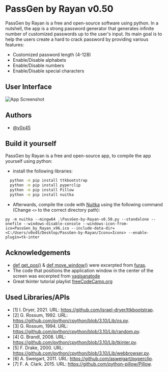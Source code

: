 
# PassGen by Rayan v0.50

PassGen by Rayan is a free and open-source software using python. In a nutshell, the app is a strong password generator that generates infinite number of customized passwords up to the user's input. Its main goal is to help the users create a hard to crack password by providing various features:

- Customized password length (4-128)
- Enable/Disable alphabets
- Enable/Disable numbers
- Enable/Disable special characters
## User Interface

![App Screenshot](https://i.ibb.co/THtfjyp/App.png)
## Authors

- [@v0x45](https://github.com/v0x45)
## Build it yourself

PassGen by Rayan is a free and open-source app, to compile the app yourself using python:
- install the following libraries:
```bash
  python -m pip install ttkbootstrap
  python -m pip install pyperclip
  python -m pip install Pillow
  python -m pip install nuitka
```

- Afterwards, compile the code with [Nuitka](https://github.com/Nuitka/Nuitka) using the following command (Change ```<>``` to the correct directory path):
```batch
py -m nuitka --mingw64 .\PassGen-by-Rayan-v0.50.py --standalone --onefile --windows-disable-console --windows-icon-from-ico=PassGen_by_Rayan_x96.ico --include-data-dir=<C:/Users/v0x45/Desktop/PassGen-by-Rayan/Icons=Icons> --enable-plugin=tk-inter
```
## Acknowledgements

 - [def get_pos()](https://stackoverflow.com/a/65530528) & [def move_window()](https://stackoverflow.com/a/65530528) were excerpted from [furas](https://stackoverflow.com/users/1832058/furas).
 - The code that positions the application window in the center of the screen was excerpted from [yagisanatode](https://yagisanatode.com/2018/02/24/how-to-center-the-main-window-on-the-screen-in-tkinter-with-python-3/)
 - Great tkinter tutorial playlist [freeCodeCamp.org](https://www.youtube.com/playlist?list=PLCC34OHNcOtoC6GglhF3ncJ5rLwQrLGnV)
## Used Libraries/APIs

 - [1] I. Dryer, 2021. URL: https://github.com/israel-dryer/ttkbootstrap.
 - [2] G. Rossum, 1992. URL: https://github.com/python/cpython/blob/3.10/Lib/os.py.
 - [3] G. Rossum, 1994. URL: https://github.com/python/cpython/blob/3.10/Lib/random.py.
 - [4] G. Brandl, 2008. URL: https://github.com/python/cpython/blob/3.10/Lib/tkinter.py.
 - [5] F. Drake, 2000. URL: https://github.com/python/cpython/blob/3.10/Lib/webbrowser.py.
 - [6] A. Sweigart, 2011. URL: https://github.com/asweigart/pyperclip.
 - [7] F. A. Clark. 2015. URL: https://github.com/python-pillow/Pillow.
